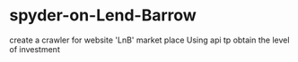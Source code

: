# spyder-on-Lend-Barrow
create a crawler for website 'LnB' market place
Using api tp obtain the level of investment
